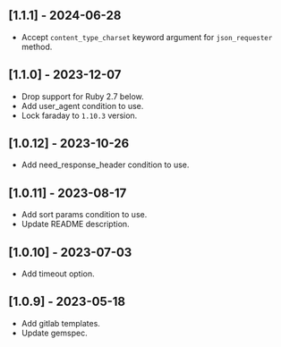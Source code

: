 ## [1.1.1] - 2024-06-28
- Accept `content_type_charset` keyword argument for `json_requester` method.

## [1.1.0] - 2023-12-07
- Drop support for Ruby 2.7 below.
- Add user_agent condition to use.
- Lock faraday to `1.10.3` version.

## [1.0.12] - 2023-10-26
- Add need_response_header condition to use.

## [1.0.11] - 2023-08-17
- Add sort params condition to use.
- Update README description.

## [1.0.10] - 2023-07-03
- Add timeout option.

## [1.0.9] - 2023-05-18
- Add gitlab templates.
- Update gemspec.
